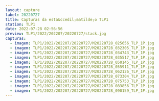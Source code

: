 ```yaml
---
layout: capture
label: 20220727
title: Capturas da esta&ccedil;&atilde;o TLP1
station: TLP1
date: 2022-07-28 02:56:56
preview: TLP1/2022/202207/20220727/stack.jpg
capturas:
  - imagem: TLP1/2022/202207/20220727/M20220728_025656_TLP_1P.jpg
  - imagem: TLP1/2022/202207/20220727/M20220728_032305_TLP_1P.jpg
  - imagem: TLP1/2022/202207/20220727/M20220728_034743_TLP_1P.jpg
  - imagem: TLP1/2022/202207/20220727/M20220728_035517_TLP_1P.jpg
  - imagem: TLP1/2022/202207/20220727/M20220728_050145_TLP_1P.jpg
  - imagem: TLP1/2022/202207/20220727/M20220728_055911_TLP_1P.jpg
  - imagem: TLP1/2022/202207/20220727/M20220728_062126_TLP_1P.jpg
  - imagem: TLP1/2022/202207/20220727/M20220728_073304_TLP_1P.jpg
  - imagem: TLP1/2022/202207/20220727/M20220728_075753_TLP_1P.jpg
  - imagem: TLP1/2022/202207/20220727/M20220728_083856_TLP_1P.jpg
  - imagem: TLP1/2022/202207/20220727/M20220728_090159_TLP_1P.jpg
---
```

